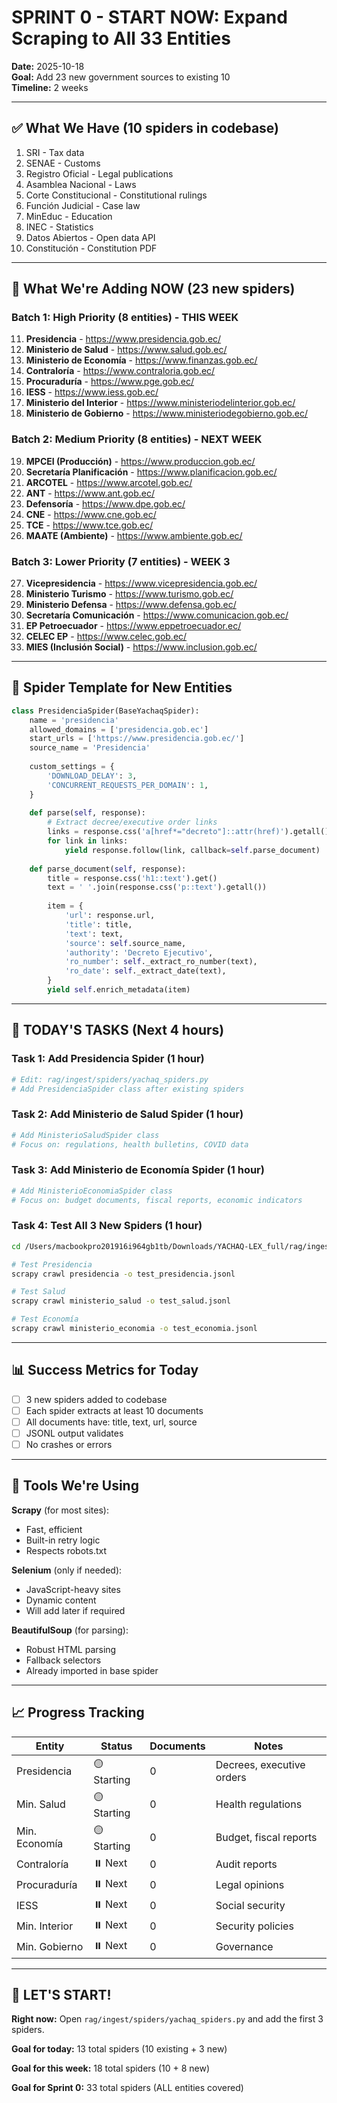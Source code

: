 # SPRINT 0 - START NOW: Expand Scraping to All 33 Entities

**Date:** 2025-10-18  
**Goal:** Add 23 new government sources to existing 10  
**Timeline:** 2 weeks

---

## ✅ What We Have (10 spiders in codebase)

1. SRI - Tax data
2. SENAE - Customs
3. Registro Oficial - Legal publications
4. Asamblea Nacional - Laws
5. Corte Constitucional - Constitutional rulings
6. Función Judicial - Case law
7. MinEduc - Education
8. INEC - Statistics
9. Datos Abiertos - Open data API
10. Constitución - Constitution PDF

---

## 🚀 What We're Adding NOW (23 new spiders)

### Batch 1: High Priority (8 entities) - THIS WEEK

11. **Presidencia** - https://www.presidencia.gob.ec/
12. **Ministerio de Salud** - https://www.salud.gob.ec/
13. **Ministerio de Economía** - https://www.finanzas.gob.ec/
14. **Contraloría** - https://www.contraloria.gob.ec/
15. **Procuraduría** - https://www.pge.gob.ec/
16. **IESS** - https://www.iess.gob.ec/
17. **Ministerio del Interior** - https://www.ministeriodelinterior.gob.ec/
18. **Ministerio de Gobierno** - https://www.ministeriodegobierno.gob.ec/

### Batch 2: Medium Priority (8 entities) - NEXT WEEK

19. **MPCEI (Producción)** - https://www.produccion.gob.ec/
20. **Secretaría Planificación** - https://www.planificacion.gob.ec/
21. **ARCOTEL** - https://www.arcotel.gob.ec/
22. **ANT** - https://www.ant.gob.ec/
23. **Defensoría** - https://www.dpe.gob.ec/
24. **CNE** - https://www.cne.gob.ec/
25. **TCE** - https://www.tce.gob.ec/
26. **MAATE (Ambiente)** - https://www.ambiente.gob.ec/

### Batch 3: Lower Priority (7 entities) - WEEK 3

27. **Vicepresidencia** - https://www.vicepresidencia.gob.ec/
28. **Ministerio Turismo** - https://www.turismo.gob.ec/
29. **Ministerio Defensa** - https://www.defensa.gob.ec/
30. **Secretaría Comunicación** - https://www.comunicacion.gob.ec/
31. **EP Petroecuador** - https://www.eppetroecuador.ec/
32. **CELEC EP** - https://www.celec.gob.ec/
33. **MIES (Inclusión Social)** - https://www.inclusion.gob.ec/

---

## 📝 Spider Template for New Entities

```python
class PresidenciaSpider(BaseYachaqSpider):
    name = 'presidencia'
    allowed_domains = ['presidencia.gob.ec']
    start_urls = ['https://www.presidencia.gob.ec/']
    source_name = 'Presidencia'
    
    custom_settings = {
        'DOWNLOAD_DELAY': 3,
        'CONCURRENT_REQUESTS_PER_DOMAIN': 1,
    }
    
    def parse(self, response):
        # Extract decree/executive order links
        links = response.css('a[href*="decreto"]::attr(href)').getall()
        for link in links:
            yield response.follow(link, callback=self.parse_document)
    
    def parse_document(self, response):
        title = response.css('h1::text').get()
        text = ' '.join(response.css('p::text').getall())
        
        item = {
            'url': response.url,
            'title': title,
            'text': text,
            'source': self.source_name,
            'authority': 'Decreto Ejecutivo',
            'ro_number': self._extract_ro_number(text),
            'ro_date': self._extract_date(text),
        }
        yield self.enrich_metadata(item)
```

---

## 🎯 TODAY'S TASKS (Next 4 hours)

### Task 1: Add Presidencia Spider (1 hour)
```bash
# Edit: rag/ingest/spiders/yachaq_spiders.py
# Add PresidenciaSpider class after existing spiders
```

### Task 2: Add Ministerio de Salud Spider (1 hour)
```bash
# Add MinisterioSaludSpider class
# Focus on: regulations, health bulletins, COVID data
```

### Task 3: Add Ministerio de Economía Spider (1 hour)
```bash
# Add MinisterioEconomiaSpider class
# Focus on: budget documents, fiscal reports, economic indicators
```

### Task 4: Test All 3 New Spiders (1 hour)
```bash
cd /Users/macbookpro201916i964gb1tb/Downloads/YACHAQ-LEX_full/rag/ingest

# Test Presidencia
scrapy crawl presidencia -o test_presidencia.jsonl

# Test Salud
scrapy crawl ministerio_salud -o test_salud.jsonl

# Test Economía
scrapy crawl ministerio_economia -o test_economia.jsonl
```

---

## 📊 Success Metrics for Today

- [ ] 3 new spiders added to codebase
- [ ] Each spider extracts at least 10 documents
- [ ] All documents have: title, text, url, source
- [ ] JSONL output validates
- [ ] No crashes or errors

---

## 🔧 Tools We're Using

**Scrapy** (for most sites):
- Fast, efficient
- Built-in retry logic
- Respects robots.txt

**Selenium** (only if needed):
- JavaScript-heavy sites
- Dynamic content
- Will add later if required

**BeautifulSoup** (for parsing):
- Robust HTML parsing
- Fallback selectors
- Already imported in base spider

---

## 📈 Progress Tracking

| Entity | Status | Documents | Notes |
|--------|--------|-----------|-------|
| Presidencia | 🟡 Starting | 0 | Decrees, executive orders |
| Min. Salud | 🟡 Starting | 0 | Health regulations |
| Min. Economía | 🟡 Starting | 0 | Budget, fiscal reports |
| Contraloría | ⏸️ Next | 0 | Audit reports |
| Procuraduría | ⏸️ Next | 0 | Legal opinions |
| IESS | ⏸️ Next | 0 | Social security |
| Min. Interior | ⏸️ Next | 0 | Security policies |
| Min. Gobierno | ⏸️ Next | 0 | Governance |

---

## 🚀 LET'S START!

**Right now:** Open `rag/ingest/spiders/yachaq_spiders.py` and add the first 3 spiders.

**Goal for today:** 13 total spiders (10 existing + 3 new)

**Goal for this week:** 18 total spiders (10 + 8 new)

**Goal for Sprint 0:** 33 total spiders (ALL entities covered)
